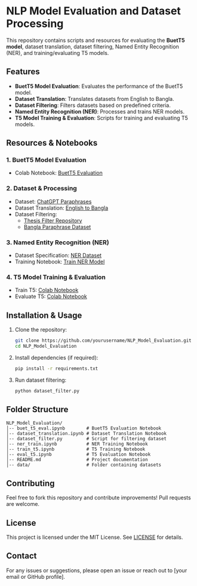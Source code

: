 # NLP Model Evaluation and Dataset Processing

This repository contains scripts and resources for evaluating the **BuetT5 model**, dataset translation, dataset filtering, Named Entity Recognition (NER), and training/evaluating T5 models.

## Features
- **BuetT5 Model Evaluation**: Evaluates the performance of the BuetT5 model.
- **Dataset Translation**: Translates datasets from English to Bangla.
- **Dataset Filtering**: Filters datasets based on predefined criteria.
- **Named Entity Recognition (NER)**: Processes and trains NER models.
- **T5 Model Training & Evaluation**: Scripts for training and evaluating T5 models.

## Resources & Notebooks
### **1. BuetT5 Model Evaluation**
- Colab Notebook: [BuetT5 Evaluation](https://colab.research.google.com/drive/1yut0I29paxtLbFGyoW8PbpA7L5M9ELx6)

### **2. Dataset & Processing**
- Dataset: [ChatGPT Paraphrases](https://huggingface.co/datasets/humarin/chatgpt-paraphrases)
- Dataset Translation: [English to Bangla](https://colab.research.google.com/drive/1lQvIAdb4D-TA4TKET2YdXYE53sNbEZUf)
- Dataset Filtering:
  - [Thesis Filter Repository](https://github.com/anik2644/Thesis_FIlter/tree/final)
  - [Bangla Paraphrase Dataset](https://github.com/csebuetnlp/banglaparaphrase/blob/master/README.md)

### **3. Named Entity Recognition (NER)**
- Dataset Specification: [NER Dataset](https://colab.research.google.com/drive/1D6m8V-NAhiV8kucfhZvGCqr7cFGQEPPu)
- Training Notebook: [Train NER Model](https://colab.research.google.com/drive/1IjRTRh7RwgQZI10rVgCZb8ZS2DjwWLn6)

### **4. T5 Model Training & Evaluation**
- Train T5: [Colab Notebook](https://colab.research.google.com/drive/1SspmaXYJDDnAYcWZjmA9vzlUc4sM4m0x)
- Evaluate T5: [Colab Notebook](https://colab.research.google.com/drive/1bTkaX5-d9Xzc4whCmEhEhx3aLseFW2Ad#scrollTo=WLHxz_gb8ajK)

## Installation & Usage
1. Clone the repository:
   ```sh
   git clone https://github.com/yourusername/NLP_Model_Evaluation.git
   cd NLP_Model_Evaluation
   ```
2. Install dependencies (if required):
   ```sh
   pip install -r requirements.txt
   ```
3. Run dataset filtering:
   ```sh
   python dataset_filter.py
   ```

## Folder Structure
```
NLP_Model_Evaluation/
│-- buet_t5_eval.ipynb        # BuetT5 Evaluation Notebook
│-- dataset_translation.ipynb # Dataset Translation Notebook
│-- dataset_filter.py         # Script for filtering dataset
│-- ner_train.ipynb           # NER Training Notebook
│-- train_t5.ipynb            # T5 Training Notebook
│-- eval_t5.ipynb             # T5 Evaluation Notebook
│-- README.md                 # Project documentation
│-- data/                     # Folder containing datasets
```

## Contributing
Feel free to fork this repository and contribute improvements! Pull requests are welcome.

## License
This project is licensed under the MIT License. See [LICENSE](LICENSE) for details.

## Contact
For any issues or suggestions, please open an issue or reach out to [your email or GitHub profile].

